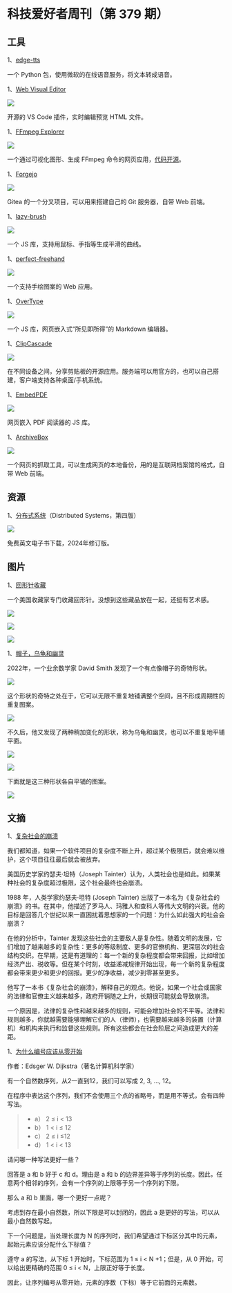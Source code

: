 # 科技爱好者周刊（第 379 期）

## 工具

1、[edge-tts](https://github.com/rany2/edge-tts)

一个 Python 包，使用微软的在线语音服务，将文本转成语音。

1、[Web Visual Editor](https://github.com/urin/vscode-web-visual-editor)

![](https://cdn.beekka.com/blogimg/asset/202410/bg2024101402.webp)

开源的 VS Code 插件，实时编辑预览 HTML 文件。

1、[FFmpeg Explorer](https://ffmpeg.lav.io/)

![](https://cdn.beekka.com/blogimg/asset/202410/bg2024101508.webp)

一个通过可视化图形、生成 FFmpeg 命令的网页应用，[代码开源](https://github.com/antiboredom/ffmpeg-explorer)。

1、[Forgejo](https://forgejo.org/)

![](https://cdn.beekka.com/blogimg/asset/202410/bg2024101702.webp)

Gitea 的一个分叉项目，可以用来搭建自己的 Git 服务器，自带 Web 前端。


1、[lazy-brush](https://github.com/dulnan/lazy-brush)

![](https://cdn.beekka.com/blogimg/asset/202508/bg2025082009.webp)

一个 JS 库，支持用鼠标、手指等生成平滑的曲线。

1、[perfect-freehand](https://github.com/steveruizok/perfect-freehand)

![](https://cdn.beekka.com/blogimg/asset/202508/bg2025082010.webp)

一个支持手绘图案的 Web 应用。

1、[OverType](https://github.com/panphora/overtype)

![](https://cdn.beekka.com/blogimg/asset/202508/bg2025081810.webp)

一个 JS 库，网页嵌入式“所见即所得”的 Markdown 编辑器。

1、[ClipCascade](https://github.com/Sathvik-Rao/ClipCascade)

![](https://cdn.beekka.com/blogimg/asset/202508/bg2025082007.webp)

在不同设备之间，分享剪贴板的开源应用。服务端可以用官方的，也可以自己搭建，客户端支持各种桌面/手机系统。

1、[EmbedPDF](https://github.com/embedpdf/embed-pdf-viewer)

![](https://cdn.beekka.com/blogimg/asset/202508/bg2025081813.webp)

网页嵌入 PDF 阅读器的 JS 库。

1、[ArchiveBox](http://archivebox.io/)

![](https://cdn.beekka.com/blogimg/asset/202410/bg2024101703.webp)

一个网页的抓取工具，可以生成网页的本地备份，用的是互联网档案馆的格式，自带 Web 前端。

## 资源

1、[分布式系统](https://www.distributed-systems.net/index.php/books/ds4/)（Distributed Systems，第四版）

![](https://cdn.beekka.com/blogimg/asset/202411/bg2024111912.webp)

免费英文电子书下载，2024年修订版。

## 图片

1、[回形针收藏](https://www.presentandcorrect.com/blogs/blog/david-walkers-paper-clip-collection)

一个美国收藏家专门收藏回形针。没想到这些藏品放在一起，还挺有艺术感。

![](https://cdn.beekka.com/blogimg/asset/202509/bg2025091106.webp)

![](https://cdn.beekka.com/blogimg/asset/202509/bg2025091107.webp)

![](https://cdn.beekka.com/blogimg/asset/202509/bg2025091108.webp)

1、[帽子，乌龟和幽灵](https://www.nhatcher.com/post/on-hats-and-sats/)

2022年，一个业余数学家 David Smith 发现了一个有点像帽子的奇特形状。

![](https://cdn.beekka.com/blogimg/asset/202506/bg2025061407.webp)

这个形状的奇特之处在于，它可以无限不重复地铺满整个空间，且不形成周期性的重复图案。

![](https://cdn.beekka.com/blogimg/asset/202506/bg2025061409.webp)

不久后，他又发现了两种稍加变化的形状，称为乌龟和幽灵，也可以不重复地平铺平面。

![](https://cdn.beekka.com/blogimg/asset/202506/bg2025061410.webp)

![](https://cdn.beekka.com/blogimg/asset/202506/bg2025061411.webp)

下面就是这三种形状各自平铺的图案。

![](https://cdn.beekka.com/blogimg/asset/202506/bg2025061412.webp)

## 文摘

1、[复杂社会的崩溃](https://news.ycombinator.com/item?id=31670526)

我们都知道，如果一个软件项目的复杂度不断上升，超过某个极限后，就会难以维护，这个项目往往最后就会被放弃。

美国历史学家约瑟夫·坦特（Joseph Tainter）认为，人类社会也是如此。如果某种社会的复杂度超过极限，这个社会最终也会崩溃。

1988 年，人类学家约瑟夫·坦特 (Joseph Tainter) 出版了一本名为《复杂社会的崩溃》的书。在其中，他描述了罗马人、玛雅人和查科人等伟大文明的兴衰。他的目标是回答几个世纪以来一直困扰着思想家的一个问题：为什么如此强大的社会会崩溃？

在他的分析中，Tainter 发现这些社会的主要敌人是复杂性。随着文明的发展，它们增加了越来越多的复杂性：更多的等级制度、更多的官僚机构、更深层次的社会结构交织。在早期，这是有道理的：每一个新的复杂程度都会带来回报，比如增加经济产出、税收等。但在某个时刻，收益递减规律开始出现，每一个新的复杂程度都会带来更少和更少的回报。更少的净收益，减少到零甚至更多。

他写了一本书《复杂社会的崩溃》，解释自己的观点。他说，如果一个社会或国家的法律和官僚主义越来越多，政府开销随之上升，长期很可能就会导致崩溃。

一个原因是，法律的复杂性和越来越多的规则，可能会增加社会的不平等。法律和规则越多，你就越需要能够理解它们的人（律师），也需要越来越多的装置（计算机）和机构来执行和监督这些规则。所有这些都会在社会阶层之间造成更大的差距。


1、[为什么编号应该从零开始](https://www.cs.utexas.edu/~EWD/transcriptions/EWD08xx/EWD831.html)

作者：Edsger W. Dijkstra（著名计算机科学家）

有一个自然数序列，从2一直到12，我们可以写成 2, 3, ..., 12。

在程序中表达这个序列，我们不会使用三个点的省略号，而是用不等式，会有四种写法。

> - a） 2 ≤ i < 13
> - b） 1 < i ≤ 12
> - c） 2 ≤ i ≤12​​
> - d） 1 < i < 13

请问哪一种写法更好一些？

回答是 a 和 b 好于 c 和 d。理由是 a 和 b 的边界差异等于序列的长度。因此，任意两个相邻的序列，会有一个序列的上限等于另一个序列的下限。

那么 a 和 b 里面，哪一个更好一点呢？

考虑到存在最小自然数，所以下限是可以封闭的，因此 a 是更好的写法，可以从最小自然数写起。

下一个问题是，当处理长度为 N 的序列时，我们希望通过下标区分其中的元素，起始元素应该分配什么下标值？

遵守 a 的写法，从下标 1 开始时，下标范围为 1 ≤  i  <  N +1；但是，从 0 开始，可以给出更精确的范围 0 ≤   i  <  N，上限正好等于长度。

因此，让序列编号从零开始，元素的序数（下标）等于它前面的元素数。
